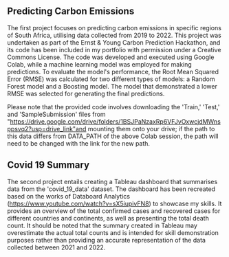 ## Predicting Carbon Emissions
The first project focuses on predicting carbon emissions in specific regions of South Africa, utilising data collected from 2019 to 2022. This project was undertaken as part of the Ernst & Young Carbon Prediction Hackathon, and its code has been included in my portfolio with permission under a Creative Commons License. The code was developed and executed using Google Colab, while a machine learning model was employed for making predictions. To evaluate the model's performance, the Root Mean Squared Error (RMSE) was calculated for two different types of models: a Random Forest model and a Boosting model. The model that demonstrated a lower RMSE was selected for generating the final predictions.

Please note that the provided code involves downloading the 'Train,' 'Test,' and 'SampleSubmission' files from "https://drive.google.com/drive/folders/1BSJPaNzaxRp6VFJvOxwcjdMWnsppsvq2?usp=drive_link"and mounting them onto your drive; if the path to this data differs from DATA_PATH of the above Colab session, the path will need to be changed with the link for the new path.

## Covid 19 Summary
The second project entails creating a Tableau dashboard that summarises data from the 'covid_19_data' dataset. The dashboard has been recreated based on the works of Databoard Analytics (https://www.youtube.com/watch?v=sX5iupivFN8) to showcase my skills. It provides an overview of the total confirmed cases and recovered cases for different countries and continents, as well as presenting the total death count. It should be noted that the summary created in Tableau may overestimate the actual total counts and is intended for skill demonstration purposes rather than providing an accurate representation of the data collected between 2021 and 2022.
